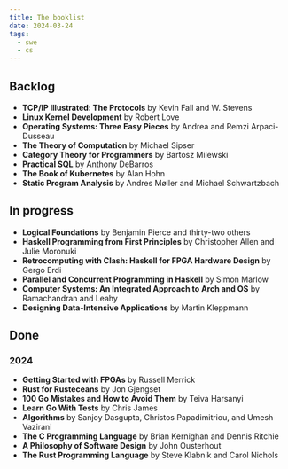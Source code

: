 ```yaml
---
title: The booklist
date: 2024-03-24
tags:
  - swe
  - cs
---
```


## Backlog
- **TCP/IP Illustrated: The Protocols** by Kevin Fall and W. Stevens
- **Linux Kernel Development** by Robert Love
- **Operating Systems: Three Easy Pieces** by Andrea and Remzi Arpaci-Dusseau
- **The Theory of Computation** by Michael Sipser
- **Category Theory for Programmers** by Bartosz Milewski
- **Practical SQL** by Anthony DeBarros
- **The Book of Kubernetes** by Alan Hohn
- **Static Program Analysis** by Andres Møller and Michael Schwartzbach

## In progress
- **Logical Foundations** by Benjamin Pierce and thirty-two others
- **Haskell Programming from First Principles** by Christopher Allen and Julie Moronuki
- **Retrocomputing with Clash: Haskell for FPGA Hardware Design** by Gergo Erdi
- **Parallel and Concurrent Programming in Haskell** by Simon Marlow
- **Computer Systems: An Integrated Approach to Arch and OS** by Ramachandran and Leahy
- **Designing Data-Intensive Applications** by Martin Kleppmann

## Done

### 2024

- **Getting Started with FPGAs** by Russell Merrick
- **Rust for Rusteceans** by Jon Gjengset
- **100 Go Mistakes and How to Avoid Them** by Teiva Harsanyi
- **Learn Go With Tests** by Chris James
- **Algorithms** by Sanjoy Dasgupta, Christos Papadimitriou, and Umesh Vazirani
- **The C Programming Language** by Brian Kernighan and Dennis Ritchie
- **A Philosophy of Software Design** by John Ousterhout
- **The Rust Programming Language** by Steve Klabnik and Carol Nichols
